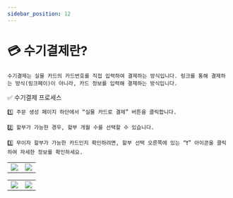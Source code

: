 ```yaml
---
sidebar_position: 12
---
```


#  💳 수기결제란?

    수기결제는 실물 카드의 카드번호를 직접 입력하여 결제하는 방식입니다. 링크를 통해 결제하는 방식(링크페이)이 아니라, 카드 정보를 입력해 결제하는 방식입니다. 
   




✅ 수기결제 프로세스

    1️⃣ 주문 생성 페이지 하단에서 “실물 카드로 결제” 버튼을 클릭합니다.

    2️⃣ 할부가 가능한 경우, 할부 개월 수를 선택할 수 있습니다.

    3️⃣ 무이자 할부가 가능한 카드인지 확인하려면, 할부 선택 오른쪽에 있는 “❗” 아이콘을 클릭하여 자세한 정보를 확인하세요.



<table>
    <tr>
        <td>
            <img
                src={require('./img/onetime1.jpg').default}
                className='docsImage'
                />
        </td>
    <td>
            <img
            src={require('./img/onetime2.jpg').default}
            className='docsImage'
            />
        </td>
    </tr>
</table>


<table>
    <tr>
        <td>
            <img
                src={require('./img/onetime3.jpg').default}
                className='docsImage'
                />
        </td>
    <td>
            <img
            src={require('./img/onetime4.jpg').default}
            className='docsImage'
            />
        </td>
    </tr>
</table>
